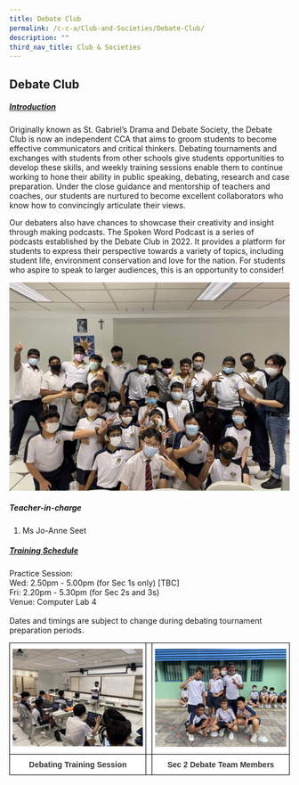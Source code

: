 ```yaml
---
title: Debate Club
permalink: /c-c-a/Club-and-Societies/Debate-Club/
description: ""
third_nav_title: Club & Societies
---
```

## Debate Club

##### <u>Introduction</u>

Originally known as St. Gabriel’s Drama and Debate Society, the Debate Club is now an independent CCA that aims to groom students to become effective communicators and critical thinkers. Debating tournaments and exchanges with students from other schools give students opportunities to develop these skills, and weekly training sessions enable
them to continue working to hone their ability in public speaking, debating, research and case preparation. Under the close guidance and mentorship of teachers and coaches, our students are nurtured to become excellent collaborators who know how to convincingly articulate their views.

Our debaters also have chances to showcase their creativity and insight through making podcasts. The Spoken Word Podcast is a series of podcasts established by the Debate Club in 2022. It provides a platform for students to express their perspective towards a variety of topics, including student life, environment conservation and love for the nation. For students who aspire to speak to larger audiences, this is an opportunity to consider!

![](/images/CCA/Clubs%20&%20Societies/Debate%20Club/Debate%20Club.png)

##### Teacher-in-charge
1.  Ms Jo-Anne Seet

##### <u>Training Schedule </u>
Practice Session:
<br>
Wed: 2.50pm - 5.00pm (for Sec 1s only) [TBC]
<br>
Fri: 2.20pm - 5.30pm (for Sec 2s and 3s)
<br>
Venue: Computer Lab 4
<br><br>
Dates and timings are subject to change during debating tournament preparation periods.

<style type="text/css">
.tg  {border-collapse:collapse;border-spacing:0;}
.tg td{border-color:black;border-style:solid;border-width:1px;font-family:Arial, sans-serif;font-size:14px;
  overflow:hidden;padding:10px 5px;word-break:normal;}
.tg th{border-color:black;border-style:solid;border-width:1px;font-family:Arial, sans-serif;font-size:14px;
  font-weight:normal;overflow:hidden;padding:10px 5px;word-break:normal;}
.tg .tg-tlx9{background-color:#FFF;color:#333;text-align:center;vertical-align:top}
.tg .tg-apyk{background-color:#FFF;color:#333;font-weight:bold;text-align:center;vertical-align:top}
</style>
<table class="tg">
<thead>
<tr>
    <th class="tg-tlx9"><img style="width:100%" src="/images/CCA/Clubs%20&%20Societies/Debate%20Club/Debate%20Training%20Session.png"></th>
	<th class="tg-tlx9"></th>
    <th class="tg-tlx9"><img class="tg-tlx9"><img style="width:100%" src="/images/CCA/Clubs%20&%20Societies/Debate%20Club/Sec%202%20Debate%20Team%20Members.png">
    </th>
  </th></tr>
</thead>
<tbody>
	  <tr>
				<td class="tg-apyk"><span style="font-weight:bold;background-color:transparent">Debating Training Session</span></td>
    <td class="tg-apyk"><br></td>
    <td class="tg-apyk">Sec 2 Debate Team Members
  </tr>
</tbody>
</table>